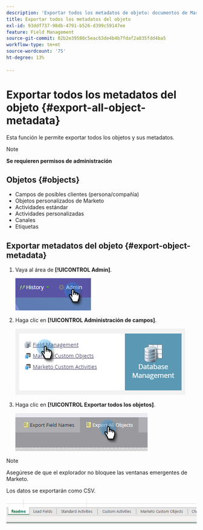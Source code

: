 ```yaml
---
description: 'Exportar todos los metadatos de objeto: documentos de Marketo, documentación del producto'
title: Exportar todos los metadatos del objeto
exl-id: 93ddf737-98db-4791-b526-d399c59147ee
feature: Field Management
source-git-commit: 02b2e39580c5eac63de4b4b7fdaf2a835fdd4ba5
workflow-type: tm+mt
source-wordcount: '75'
ht-degree: 13%

---
```


# Exportar todos los metadatos del objeto {#export-all-object-metadata}

Esta función le permite exportar todos los objetos y sus metadatos.

>[!NOTE]
>
>**Se requieren permisos de administración**

## Objetos {#objects}

* Campos de posibles clientes (persona/compañía)
* Objetos personalizados de Marketo
* Actividades estándar
* Actividades personalizadas
* Canales
* Etiquetas

## Exportar metadatos del objeto {#export-object-metadata}

1. Vaya al área de **[!UICONTROL Admin]**.

   ![](assets/export-all-object-metadata-1.png)

1. Haga clic en **[!UICONTROL Administración de campos]**.

   ![](assets/export-all-object-metadata-2.png)

1. Haga clic en **[!UICONTROL Exportar todos los objetos]**.

   ![](assets/export-all-object-metadata-3.png)

>[!NOTE]
>
>Asegúrese de que el explorador no bloquee las ventanas emergentes de Marketo.

Los datos se exportarán como CSV.

![](assets/export-all-object-metadata-4.png)
